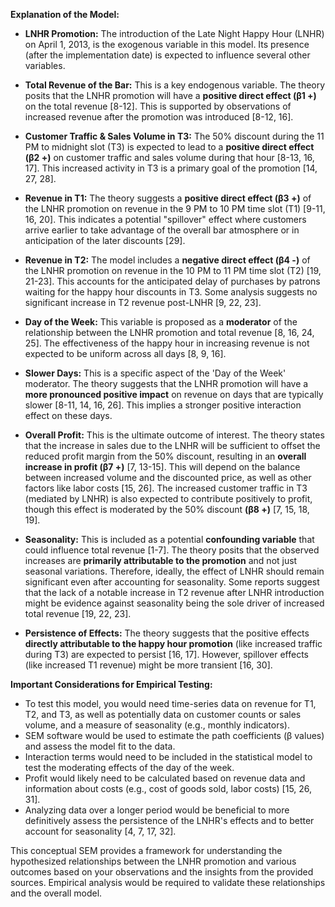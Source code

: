 **Explanation of the Model:**

*   **LNHR Promotion:** The introduction of the Late Night Happy Hour (LNHR) on April 1, 2013, is the exogenous variable in this model. Its presence (after the implementation date) is expected to influence several other variables.

*   **Total Revenue of the Bar:** This is a key endogenous variable. The theory posits that the LNHR promotion will have a **positive direct effect (β1 +)** on the total revenue [8-12]. This is supported by observations of increased revenue after the promotion was introduced [8-12, 16].

*   **Customer Traffic & Sales Volume in T3:** The 50% discount during the 11 PM to midnight slot (T3) is expected to lead to a **positive direct effect (β2 +)** on customer traffic and sales volume during that hour [8-13, 16, 17]. This increased activity in T3 is a primary goal of the promotion [14, 27, 28].

*   **Revenue in T1:** The theory suggests a **positive direct effect (β3 +)** of the LNHR promotion on revenue in the 9 PM to 10 PM time slot (T1) [9-11, 16, 20]. This indicates a potential "spillover" effect where customers arrive earlier to take advantage of the overall bar atmosphere or in anticipation of the later discounts [29].

*   **Revenue in T2:** The model includes a **negative direct effect (β4 -)** of the LNHR promotion on revenue in the 10 PM to 11 PM time slot (T2) [19, 21-23]. This accounts for the anticipated delay of purchases by patrons waiting for the happy hour discounts in T3. Some analysis suggests no significant increase in T2 revenue post-LNHR [9, 22, 23].

*   **Day of the Week:** This variable is proposed as a **moderator** of the relationship between the LNHR promotion and total revenue [8, 16, 24, 25]. The effectiveness of the happy hour in increasing revenue is not expected to be uniform across all days [8, 9, 16].

*   **Slower Days:** This is a specific aspect of the 'Day of the Week' moderator. The theory suggests that the LNHR promotion will have a **more pronounced positive impact** on revenue on days that are typically slower [8-11, 14, 16, 26]. This implies a stronger positive interaction effect on these days.

*   **Overall Profit:** This is the ultimate outcome of interest. The theory states that the increase in sales due to the LNHR will be sufficient to offset the reduced profit margin from the 50% discount, resulting in an **overall increase in profit (β7 +)** [7, 13-15]. This will depend on the balance between increased volume and the discounted price, as well as other factors like labor costs [15, 26]. The increased customer traffic in T3 (mediated by LNHR) is also expected to contribute positively to profit, though this effect is moderated by the 50% discount **(β8 +)** [7, 15, 18, 19].

*   **Seasonality:** This is included as a potential **confounding variable** that could influence total revenue [1-7]. The theory posits that the observed increases are **primarily attributable to the promotion** and not just seasonal variations. Therefore, ideally, the effect of LNHR should remain significant even after accounting for seasonality. Some reports suggest that the lack of a notable increase in T2 revenue after LNHR introduction might be evidence against seasonality being the sole driver of increased total revenue [19, 22, 23].

*   **Persistence of Effects:** The theory suggests that the positive effects **directly attributable to the happy hour promotion** (like increased traffic during T3) are expected to persist [16, 17]. However, spillover effects (like increased T1 revenue) might be more transient [16, 30].

**Important Considerations for Empirical Testing:**

*   To test this model, you would need time-series data on revenue for T1, T2, and T3, as well as potentially data on customer counts or sales volume, and a measure of seasonality (e.g., monthly indicators).
*   SEM software would be used to estimate the path coefficients (β values) and assess the model fit to the data.
*   Interaction terms would need to be included in the statistical model to test the moderating effects of the day of the week.
*   Profit would likely need to be calculated based on revenue data and information about costs (e.g., cost of goods sold, labor costs) [15, 26, 31].
*   Analyzing data over a longer period would be beneficial to more definitively assess the persistence of the LNHR's effects and to better account for seasonality [4, 7, 17, 32].

This conceptual SEM provides a framework for understanding the hypothesized relationships between the LNHR promotion and various outcomes based on your observations and the insights from the provided sources. Empirical analysis would be required to validate these relationships and the overall model.
